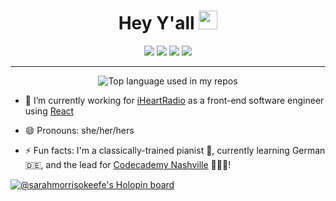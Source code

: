 <h1 align="center"> Hey Y'all <img src="https://raw.githubusercontent.com/aemmadi/aemmadi/master/wave.gif" width="30"></h1>

<div align="center">
<a target="_blank" href="https://twitter.com/sarahmokeefe/"><img src="https://img.shields.io/badge/-sarahmokeefe-blue?style=plastic&logo=Twitter&logoColor=white&link=https://twitter.com/sarahmokeefe/" /></a>
<a target="_blank" href="https://www.linkedin.com/in/sarahmorrisokeefe/"><img src="https://img.shields.io/badge/-sarahmorrisokeefe-blue?style=plastic&logo=Linkedin&logoColor=white&link=https://www.linkedin.com/in/sarahmorrisokeefe/" /></a>
<a target="_blank" href="https://medium.com/@sarahmorrisokeefe"><img src="https://img.shields.io/badge/-@sarahmorrisokeefe-black?style=plastic&labelColor=000000&logo=Medium&link=https://medium.com/@sarahmorrisokeefe/" /></a>
<a target="_blank" href="https://instagram.com/sarahmorrisokeefe"><img src="https://img.shields.io/badge/-sarahmorrisokeefe-purple?style=plastic&logo=instagram&logoColor=white&link=https://instagram.com/sarahmorrisokeefe/" /></a>
</div>

<hr>

<div align="center">
  <img width="" src="https://github-readme-stats.vercel.app/api/top-langs/?username=sarahmorrisokeefe&layout=compact&hide_title=1&card_width=300" alt="Top language used in my repos" />
</div>

- 🔭 I’m currently working for [iHeartRadio](https://www.iheart.com/) as a front-end software engineer using [React](https://reactjs.org/) 


- 😄 Pronouns: she/her/hers
- ⚡ Fun facts: I'm a classically-trained pianist 🎹, currently learning German 🇩🇪, and the lead for [Codecademy Nashville](https://community.codecademy.com/nashville/) 👩🏻‍💻! 


[![@sarahmorrisokeefe's Holopin board](https://holopin.io/api/user/board?user=sarahmorrisokeefe)](https://holopin.io/@sarahmorrisokeefe)


